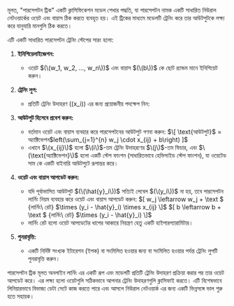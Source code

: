 মূলত, "পারসেপটন ট্রিক" একটি ক্লাসিফিকেশন মডেল শেখার পদ্ধতি, যা পারসেপটন নামক একটি সাধারিত নিউরাল নেটওয়ার্কের ওয়েট এবং বায়াস ঠিক করতে ব্যবহৃত হয়। এই ট্রিকের মাধ্যমে মডেলটি ট্রেনিং করে তার আউটপুটকে লক্ষ্য করে যানুযারি মানগুলি ঠিক করতে।

এটি একটি সাধারিত পারসেপটন ট্রেনিং স্টেপের সারং হলো:

1. **ইনিশিয়েলাইজেশন:**
   - ওয়েট $(\(w_1, w_2, ..., w_n\))$ এবং বায়াস $(\(b\))$ কে ছোট র‍্যান্ডম মানে ইনিশিয়েট করুন।

2. **ট্রেনিং লুপ:**
   - প্রতিটি ট্রেনিং উদাহরণ (\(x_i\)) এর জন্য প্রয়োজনীয় পদক্ষেপ নিন:

3. **আউটপুট হিসেবে প্রবেশ করুন:**
   - বর্তমান ওয়েট এবং বায়াস ব্যবহার করে পারসেপটনের আউটপুট গণনা করুন:
     $\[ \text{আউটপুট}$ = $\text{অ্যাক্টিভেশন}$\$left(\sum_{j=1}^{n} w_j \cdot x_{ij} + b\right) \]$
   - এখানে $\(x_{ij}\)$ হলো $\(i\)$-তম ট্রেনিং উদাহরণের $\(j\)$-তম ফিচার, এবং $\(\text{অ্যাক্টিভেশন}\)$ হলো একটি স্টেপ ফাংশন (সাধারিতভাবে হেভিসাইড স্টেপ ফাংশন), যা ওয়েটেড সাম কে একটি বাইনারি আউটপুটে রূপান্তর করে।

4. **ওয়েট এবং বায়াস আপডেট করুন:**
   - যদি পূর্বাভাসিত আউটপুট $(\(\hat{y}_i\))$ সত্যিই লেবেল $(\(y_i\))$ না হয়, তবে পারসেপটন লার্নিং নিয়ম ব্যবহার করে ওয়েট এবং বায়াস আপডেট করুন:
     $\[ w_j \leftarrow w_j + \text $ {লার্নিং\ রেট} $\times (y_i - \hat{y}_i) \times x_{ij} \]$
     $\[ b \leftarrow b + \text $ {লার্নিং\ রেট} $\times (y_i - \hat{y}_i) \]$
   - লার্নিং রেট হলো ওয়েট আপডেটের ধাপের আকারে নিয়ন্ত্রণ হেতু একটি হাইপারপ্যারামিটার।

5. **পুনরাবৃত্তি:**
   - একটি নির্দিষ্ট সংখ্যক ইটারেশন (ইপক) বা সংমিলিত হওয়ার জন্য বা সংমিলিত হওয়ার পর্যন্ত ট্রেনিং লুপটি পুনরাবৃত্তি করুন।

পারসেপটন ট্রিক মূলত অনলাইন লার্নিং এর একটি রূপ এবং মডেলটি প্রতিটি ট্রেনিং উদাহরণ প্রক্রিয়া করার পর তার ওয়েট আপডেট করে। এর লক্ষ্য হলো ওয়েটগুলি সঠিকভাবে আপনার ট্রেনিং উদাহরণগুলি ক্লাসিফাই করতে। এটি বিশেষভাবে লিনিয়ারভাবে বিভাজ্য ডেটা সেটে কাজ করতে পারে এবং আসলে নিউরাল নেটওয়ার্ক এর জন্য একটি ভিন্নসঙ্গে ভাল শুরু হতে সহায়ক।